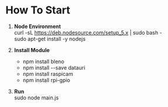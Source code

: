 # How To Start

1.	<b>Node Environment</b></br>
	curl -sL https://deb.nodesource.com/setup_5.x | sudo bash -</br>
	sudo apt-get install -y nodejs

2.	<b>Install Module</b>
	*	npm install bleno
	*	npm install --save datauri
	* 	npm install raspicam
	* 	npm install rpi-gpio

3.	<b>Run</b></br>
	sudo node main.js


